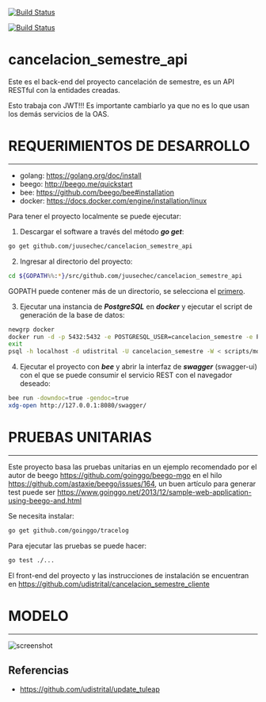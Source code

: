 [![Build Status](https://travis-ci.org/udistrital/cancelacion_semestre_api.svg?branch=master)](https://travis-ci.org/udistrital/cancelacion_semestre_api)

[![Build Status](https://drone.udistritaloas.edu.co/api/badges/academica/cancelacion_semestre_api/status.svg)](https://drone.udistritaloas.edu.co/academica/cancelacion_semestre_api)

# cancelacion_semestre_api

Este es el back-end del proyecto cancelación de semestre, es un API RESTful con la entidades creadas.

Esto trabaja con JWT!!! Es importante cambiarlo ya que no es lo que usan los demás servicios de la OAS.

# REQUERIMIENTOS DE DESARROLLO
-----------------------------
- golang: https://golang.org/doc/install
- beego: http://beego.me/quickstart
- bee: https://github.com/beego/bee#installation
- docker: https://docs.docker.com/engine/installation/linux

Para tener el proyecto localmente se puede ejecutar:

1) Descargar el software a través del método ***go get***:
```bash
go get github.com/juusechec/cancelacion_semestre_api
```
2) Ingresar al directorio del proyecto:
```bash
cd ${GOPATH%%:*}/src/github.com/juusechec/cancelacion_semestre_api
```
GOPATH puede contener más de un directorio, se selecciona el [primero](http://linuxcommand.org/lc3_man_pages/bash1.html).

3) Ejecutar una instancia de ***PostgreSQL*** en ***docker*** y ejecutar el script de generación de la base de datos:
```bash
newgrp docker
docker run -d -p 5432:5432 -e POSTGRESQL_USER=cancelacion_semestre -e POSTGRESQL_PASS=docker -e POSTGRESQL_DB=udistrital orchardup/postgresql
exit
psql -h localhost -d udistrital -U cancelacion_semestre -W < scripts/model/cancelacion_semestre.sql
```
4) Ejecutar el proyecto con ***bee*** y abrir la interfaz de ***swagger*** (swagger-ui) con el que se puede consumir el servicio REST con el navegador deseado:
```bash
bee run -downdoc=true -gendoc=true
xdg-open http://127.0.0.1:8080/swagger/
```
# PRUEBAS UNITARIAS
-------------------
Este proyecto basa las pruebas unitarias en un ejemplo recomendado por el autor de beego https://github.com/goinggo/beego-mgo
en el hilo https://github.com/astaxie/beego/issues/164, un buen artículo para generar test puede ser https://www.goinggo.net/2013/12/sample-web-application-using-beego-and.html

Se necesita instalar:
```bash
go get github.com/goinggo/tracelog
```

Para ejecutar las pruebas se puede hacer:
```bash
go test ./...
```

El front-end del proyecto y las instrucciones de instalación se encuentran en https://github.com/udistrital/cancelacion_semestre_cliente

# MODELO
-------
![screenshot](./scripts/model/cancelacion_semestre.png)

## Referencias
- https://github.com/udistrital/update_tuleap
